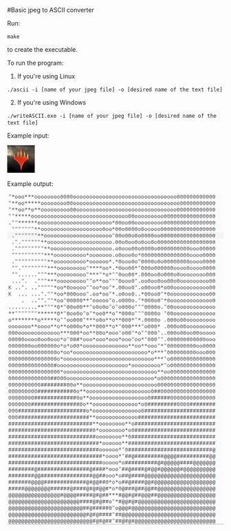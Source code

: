 #Basic jpeg to ASCII converter

Run:
```
make
```
to create the executable.

To run the program:
1. If you're using Linux
```
./ascii -i [name of your jpeg file] -o [desired name of the text file]
```
2. If you're using Windows
```
./writeASCII.exe -i [name of your jpeg file] -o [desired name of the text file]
```

Example input:

![MTG icon](https://github.com/s24306/C/blob/master/Img-to-ASCII-art/icon.jpg?raw=true)

Example output:

![ASCII MTG icon](https://github.com/s24306/C/blob/master/Img-to-ASCII-art/ASCIIicon.png?raw=true)
